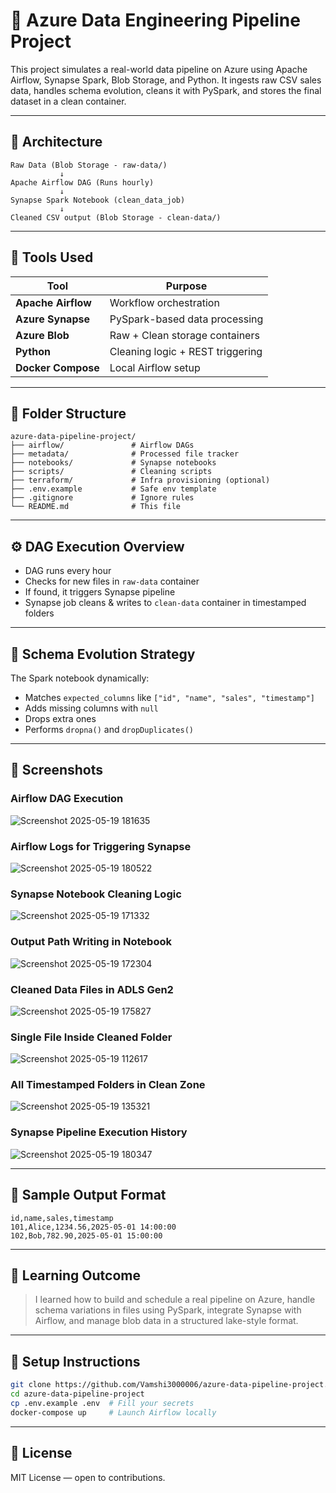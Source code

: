 
# 🚀 Azure Data Engineering Pipeline Project

This project simulates a real-world data pipeline on Azure using Apache Airflow, Synapse Spark, Blob Storage, and Python. It ingests raw CSV sales data, handles schema evolution, cleans it with PySpark, and stores the final dataset in a clean container.

---

## 📌 Architecture

```
Raw Data (Blob Storage - raw-data/)
           ↓
Apache Airflow DAG (Runs hourly)
           ↓
Synapse Spark Notebook (clean_data_job)
           ↓
Cleaned CSV output (Blob Storage - clean-data/)
```

---

## 🧰 Tools Used

| Tool                | Purpose                            |
|---------------------|------------------------------------|
| **Apache Airflow**  | Workflow orchestration             |
| **Azure Synapse**   | PySpark-based data processing      |
| **Azure Blob**      | Raw + Clean storage containers     |
| **Python**          | Cleaning logic + REST triggering   |
| **Docker Compose**  | Local Airflow setup                |

---

## 📂 Folder Structure

```
azure-data-pipeline-project/
├── airflow/               # Airflow DAGs
├── metadata/              # Processed file tracker
├── notebooks/             # Synapse notebooks
├── scripts/               # Cleaning scripts
├── terraform/             # Infra provisioning (optional)
├── .env.example           # Safe env template
├── .gitignore             # Ignore rules
└── README.md              # This file
```

---

## ⚙️ DAG Execution Overview

- DAG runs every hour
- Checks for new files in `raw-data` container
- If found, it triggers Synapse pipeline
- Synapse job cleans & writes to `clean-data` container in timestamped folders

---

## 🧪 Schema Evolution Strategy

The Spark notebook dynamically:
- Matches `expected_columns` like `["id", "name", "sales", "timestamp"]`
- Adds missing columns with `null`
- Drops extra ones
- Performs `dropna()` and `dropDuplicates()`

---

## 📸 Screenshots

### Airflow DAG Execution
![Screenshot 2025-05-19 181635](https://github.com/user-attachments/assets/e8c0cee9-2d9e-4f91-af95-2056c780488a)


### Airflow Logs for Triggering Synapse
![Screenshot 2025-05-19 180522](https://github.com/user-attachments/assets/fd6b2273-7ddf-4e22-8b1e-679e22bd420a)


### Synapse Notebook Cleaning Logic
![Screenshot 2025-05-19 171332](https://github.com/user-attachments/assets/1841f57b-ca7f-4d20-a684-d24d807bf06f)


### Output Path Writing in Notebook
![Screenshot 2025-05-19 172304](https://github.com/user-attachments/assets/07179716-fea2-4831-b34b-d81b98eebabb)

### Cleaned Data Files in ADLS Gen2
![Screenshot 2025-05-19 175827](https://github.com/user-attachments/assets/2c38b58e-a145-4aac-b55e-c13fe0d41466)


### Single File Inside Cleaned Folder
![Screenshot 2025-05-19 112617](https://github.com/user-attachments/assets/8ea20fab-02e9-45eb-8da4-a0f872460dd9)


### All Timestamped Folders in Clean Zone
![Screenshot 2025-05-19 135321](https://github.com/user-attachments/assets/112db16f-354c-487d-90b2-c5c8446de5f9)


### Synapse Pipeline Execution History
![Screenshot 2025-05-19 180347](https://github.com/user-attachments/assets/71fb47c7-7d48-48c3-8126-fc590bda8516)

---

## 📁 Sample Output Format

```
id,name,sales,timestamp
101,Alice,1234.56,2025-05-01 14:00:00
102,Bob,782.90,2025-05-01 15:00:00
```

---

## 🧠 Learning Outcome

> I learned how to build and schedule a real pipeline on Azure, handle schema variations in files using PySpark, integrate Synapse with Airflow, and manage blob data in a structured lake-style format.

---

## 📝 Setup Instructions

```bash
git clone https://github.com/Vamshi3000006/azure-data-pipeline-project.git
cd azure-data-pipeline-project
cp .env.example .env  # Fill your secrets
docker-compose up     # Launch Airflow locally
```

---

## 🧾 License

MIT License — open to contributions.
